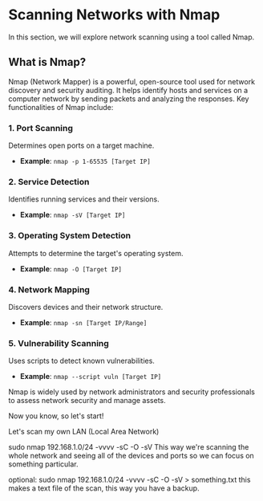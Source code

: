 # Scanning Networks with Nmap

In this section, we will explore network scanning using a tool called Nmap.

## What is Nmap?
Nmap (Network Mapper) is a powerful, open-source tool used for network discovery and security auditing. It helps identify hosts and services on a computer network by sending packets and analyzing the responses. Key functionalities of Nmap include:

### 1. Port Scanning
Determines open ports on a target machine.
- **Example**: `nmap -p 1-65535 [Target IP]`

### 2. Service Detection
Identifies running services and their versions.
- **Example**: `nmap -sV [Target IP]`

### 3. Operating System Detection
Attempts to determine the target's operating system.
- **Example**: `nmap -O [Target IP]`

### 4. Network Mapping
Discovers devices and their network structure.
- **Example**: `nmap -sn [Target IP/Range]`

### 5. Vulnerability Scanning
Uses scripts to detect known vulnerabilities.
- **Example**: `nmap --script vuln [Target IP]`

Nmap is widely used by network administrators and security professionals to assess network security and manage assets.


Now you know, so let's start!

Let's scan my own LAN (Local Area Network)

sudo nmap 192.168.1.0/24 -vvvv -sC -O -sV
This way we're scanning the whole network and seeing all of the devices and ports so we can focus on something particular.

optional: sudo nmap 192.168.1.0/24 -vvvv -sC -O -sV > something.txt
this makes a text file of the scan, this way you have a backup.




